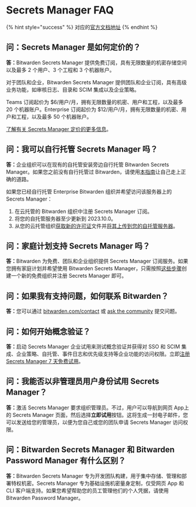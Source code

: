 # Secrets Manager FAQ

{% hint style="success" %}
对应的[官方文档地址](https://bitwarden.com/help/secrets-manager-faqs/)
{% endhint %}

## 问：Secrets Manager 是如何定价的？ <a href="#q-how-is-secrets-manager-priced" id="q-how-is-secrets-manager-priced"></a>

**答：**&#x42;itwarden Secrets Manager 提供免费订阅，具有无限数量的机密存储空间以及最多 2 个用户、3 个工程和 3 个机器账户。

对于团队和企业，Bitwarden Secrets Manager 提供团队和企业订阅，具有高级业务功能，如审核日志、目录和 SCIM 集成以及企业策略。

Teams 订阅起价为 $6/用户/月，拥有无限数量的机密、用户和工程，以及最多 20 个机器账户。Enterprise 订阅起价为 $12/用户/月，拥有无限数量的机密、用户和工程，以及最多 50 个机器账户。

[了解有关 Secrets Manager 定价的更多信息](https://bitwarden.com/products/secrets-manager/#pricing)。

## 问：我可以自行托管 Secrets Manager 吗？ <a href="#q-can-i-self-host-secrets-manager" id="q-can-i-self-host-secrets-manager"></a>

**答：**&#x4F01;业组织可以在现有的自托管安装旁边自行托管 Bitwarden Secrets Manager。如果您之前没有自行托管过 Bitwarden，请使用[本指南](../../self-hosting/plan-for-deployment/self-host-an-organization.md)让自己走上正确的道路。

如果您已经自行托管 Enterprise Bitwarden 组织并希望访问该服务器上的 Secrets Manager：

1. 在云托管的 Bitwarden 组织中注册 Secrets Manager 订阅。
2. 将您的自托管服务器至少更新到 2023.10.0。
3. 从您的云托管组织[获取新的许可证](../../self-hosting/licensing.md#retrieve-organization-license)文件并[将其上传到您的自托管服务器](../../self-hosting/licensing.md#update-organization-license)。

## 问：家庭计划支持 Secrets Manager 吗？ <a href="#q-do-families-plans-support-secrets-manager" id="q-do-families-plans-support-secrets-manager"></a>

**答：**&#x42;itwarden 为免费、团队和企业组织提供 Secrets Manager 订阅服务。如果您拥有家庭计划并希望使用 Bitwarden Secrets Manager，只需按照[这些步骤](../get-started/secrets-manager-quick-start.md)创建一个新的免费组织并注册 Secrets Manager 即可。

## 问：如果我有支持问题，如何联系 Bitwarden？ <a href="#q-how-do-i-contact-bitwarden-if-i-have-support-questions-during-the-beta" id="q-how-do-i-contact-bitwarden-if-i-have-support-questions-during-the-beta"></a>

**答：**&#x60A8;可以通过 [bitwarden.com/contact](https://bitwarden.com/contact/) 或 [ask the community](https://community.bitwarden.com/c/support/sm-ask-the-community/63) 提交问题。

## 问：如何开始概念验证？  <a href="#q-how-do-i-start-a-proof-of-concept" id="q-how-do-i-start-a-proof-of-concept"></a>

**答：**&#x542F;动 Secrets Manager 企业试用来测试概念验证并获得对 SSO 和 SCIM 集成、企业策略、自托管、事件日志和优先级支持等企业功能的访问权限。立即[注册 Secrets Manager 7 天免费试用](https://vault.bitwarden.com/#/register?org=enterprise\&layout=secretsManager)。

## 问：我能否以非管理员用户身份试用 Secrets Manager？ <a href="#q-can-i-try-secrets-manager-as-a-non-administrator-user" id="q-can-i-try-secrets-manager-as-a-non-administrator-user"></a>

**答：**&#x6FC0;活 Secrets Manager 要求组织管理员。不过，用户可以导航到网页 App上的 Secrets Manager 页面，然后选择**立即试用**按钮。这将生成一封电子邮件，您可以发送给您的管理员，以便为您自己或您的团队申请 Secrets Manager 访问权限。

## 问：Bitwarden Secrets Manager 和 Bitwarden Password Manager 有什么区别？  <a href="#q-what-is-the-difference-between-bitwarden-secrets-manager-and-bitwarden-password-manager" id="q-what-is-the-difference-between-bitwarden-secrets-manager-and-bitwarden-password-manager"></a>

**答：**&#x42;itwarden Secrets Manager 专为开发团队构建，用于集中存储、管理和部署特权机密。Secrets Manager 专为基础设施机密量身定制，仅受网页 App 和 CLI 客户端支持。如果您希望帮助您的员工管理他们的个人凭据，请使用 Bitwarden Password Manager。

